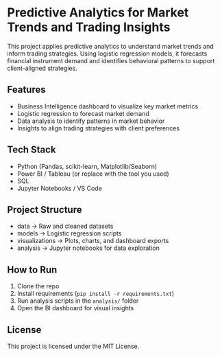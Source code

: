 # Predictive Analytics for Market Trends and Trading Insights

This project applies predictive analytics to understand market trends and inform trading strategies. Using logistic regression models, it forecasts financial instrument demand and identifies behavioral patterns to support client-aligned strategies.

## Features
- Business Intelligence dashboard to visualize key market metrics
- Logistic regression to forecast market demand
- Data analysis to identify patterns in market behavior
- Insights to align trading strategies with client preferences

## Tech Stack
- Python (Pandas, scikit-learn, Matplotlib/Seaborn)
- Power BI / Tableau (or replace with the tool you used)
- SQL
- Jupyter Notebooks / VS Code

## Project Structure
- data -> Raw and cleaned datasets
- models -> Logistic regression scripts
- visualizations -> Plots, charts, and dashboard exports
- analysis -> Jupyter notebooks for data exploration

## How to Run
1. Clone the repo  
2. Install requirements (`pip install -r requirements.txt`)  
3. Run analysis scripts in the `analysis/` folder  
4. Open the BI dashboard for visual insights  

## License
This project is licensed under the MIT License.